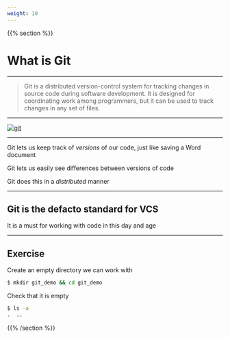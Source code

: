 ```yaml
---
weight: 10
---
```


{{% section %}}

# What is Git

---

> Git is a distributed version-control system for tracking changes in source code during software development. It is designed for coordinating work among programmers, but it can be used to track changes in any set of files.

---

[![git](https://imgs.xkcd.com/comics/git.png)](https://xkcd.com/1597)

---

Git lets us keep track of *versions* of our code, just like saving a Word document

Git lets us easily see differences between versions of code

Git does this in a *distributed* manner

---

## Git is the defacto standard for VCS

It is a must for working with code in this day and age

---

## Exercise

Create an empty directory we can work with

```bash
$ mkdir git_demo && cd git_demo
```

Check that it is empty

```bash
$ ls -a
.  ..
```

{{% /section %}}